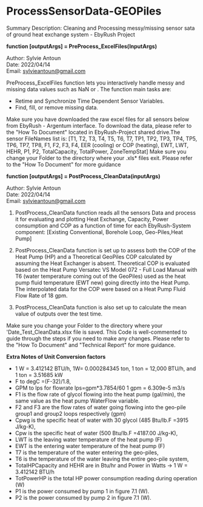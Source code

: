 # ProcessSensorData-GEOPiles
Summary Description: Cleaning and Processing messy/missing sensor sata of ground heat exchange system - EbyRush Project

**function [outputArgs] = PreProcess_ExcelFiles(InputArgs)**

Author: Sylvie Antoun   
Date: 2022/04/14  
Email: sylvieantoun@gmail.com

PreProcess_ExcelFiles function lets you interactively handle messy and missing data values such as NaN or <missing>. 
The function main tasks are:
- Retime and Synchronize Time Dependent Sensor Variables.
- Find, fill, or remove missing data. 
 
Make sure you have downloaded the raw excel files for all sensors below from EbyRush - Argentum interface. To download the data, please refer to the "How To Document" located in EbyRush-Project shared drive.The sensor FileNames list is: [T1, T2, T3, T4, T5, T6, T7, TP1, TP2, TP3, TP4, TP5, TP6, TP7, TP8, F1, F2, F3, F4, EER (cooling) or COP (heating), EWT, LWT, HEHR, P1, P2, TotalCapacity, TotalPower, ZoneTempStat]
Make sure you change your Folder to the directory where your .xls* files exit. Please refer to the "How To Document" for more guidance 


**function [outputArgs] = PostProcess_CleanData(inputArgs)**

Author: Sylvie Antoun   
Date: 2022/04/14  
Email: sylvieantoun@gmail.com

1. PostProcess_CleanData function reads all the sensors Data and process it for evaluating and plotting Heat Exchange, Capacity, Power consumption and COP as a function of time for each EbyRush-System component:  [Existing Conventional, Borehole Loop, Geo-Piles,Heat Pump]

2. PostProcess_CleanData function is set up to assess both the COP of the Heat Pump (HP) and a Theoretical GeoPiles COP calculated by assuming the Heat Exchanger is absent. Theoretical COP is evaluated based on the Heat Pump Versatec VS Model 072 - Full Load Manual with T6 (water temperature coming out of the GeoPiles) used as the heat pump fluid temperature (EWT new) going directly into the Heat Pump. The interpolated data for the COP were based on a Heat Pump Fluid Flow Rate of 18 gpm. 

3. PostProcess_CleanData function is also set up to calculate the mean value of outputs over the test time. 

Make sure you change your Folder to the directory where your 'Date_Test_CleanData.xlsx file is saved. This Code is well-commented to guide through the steps if you need to make any changes. Please refer to the "How To Document" and "Technical Report" for more guidance.


**Extra Notes of Unit Conversion factors**
* 1 W = 3.412142 BTU/h, 1W= 0.000284345 ton, 1 ton = 12,000 BTU/h, and 1 ton = 3.51685 kW
* F to degC =(F-32)/1.8, 
* GPM to lps for flowrate lps=gpm*3.7854/60   1 gpm = 6.309e-5 m3/s
* F1 is the flow rate of glycol flowing into the heat pump (gal/min), the same value as the heat pump WaterFlow variable. 
* F2 and F3  are the flow rates of water going flowing into the geo-pile group1 and group2 loops respectively (gpm)
* Cpwg is the specific heat of water with 30 glycol (485 Btu/Ib.F =3915 J/kg-K), 
* Cpw is the specific heat of water (500 Btu/Ib.F =4187.00 J/kg-K), 
* LWT is the leaving water temperature of the heat pump (F) 
* EWT is the entering water temperature of the heat pump (F)
* T7 is the temperature of the water entering the geo-piles, 
* T6 is the temperature of the water leaving the entire geo-pile system, 
* TotalHPCapacity and HEHR are in Btu/hr and Power in Watts ->  1 W = 3.412142 BTU/h
* TotPowerHP is the total HP power consumption reading during operation (W)
* P1 is the power consumed by pump 1 in figure 7.1 (W). 
* P2 is the power consumed by pump 2 in figure 7.1 (W).


